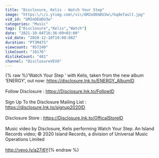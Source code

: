 ```yaml
---
title: "Disclosure, Kelis - Watch Your Step"
image: "https:\/\/i.ytimg.com\/vi\/GM2oOEmDU3w\/hqdefault.jpg"
vid_id: "GM2oOEmDU3w"
categories: "Music"
tags: ["Disclosure","Kelis","Watch"]
date: "2021-10-04T16:36:09+03:00"
vid_date: "2020-12-10T19:00:08Z"
duration: "PT3M47S"
viewcount: "957240"
likeCount: "18176"
dislikeCount: "481"
channel: "DisclosureVEVO"
---
```

{% raw %}‘Watch Your Step ’ with Kelis, taken from the new album ‘ENERGY’, out now: <a rel="nofollow" target="blank" href="https://disclosure.lnk.to/ENERGY_AlbumID">https://disclosure.lnk.to/ENERGY_AlbumID</a> <br /><br />Follow Disclosure : <a rel="nofollow" target="blank" href="https://Disclosure.lnk.to/FollowID">https://Disclosure.lnk.to/FollowID</a> <br /><br />Sign Up To the Disclosure Mailing List : <a rel="nofollow" target="blank" href="https://disclosure.lnk.to/signup2020ID">https://disclosure.lnk.to/signup2020ID</a> <br /><br />Disclosure Store : <a rel="nofollow" target="blank" href="https://Disclosure.lnk.to/OfficalStoreID">https://Disclosure.lnk.to/OfficalStoreID</a><br /><br />Music video by Disclosure, Kelis performing Watch Your Step. An Island Records video; © 2020 Island Records, a division of Universal Music Operations Limited<br /><br /><a rel="nofollow" target="blank" href="http://vevo.ly/a27i6Y">http://vevo.ly/a27i6Y</a>{% endraw %}
